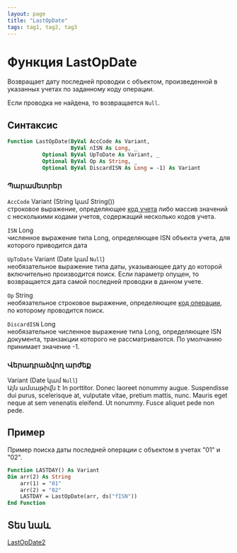```yaml
---
layout: page
title: "LastOpDate"
tags: tag1, tag2, tag3
---
```


# Функция LastOpDate

Возвращает дату последней проводки c объектом, произведенной в указанных учетах по заданному коду операции.

Если проводка не найдена, то возвращается `Null`.


## Синтаксис

``` vb
Function LastOpDate(ByVal AccCode As Variant, 
                    ByVal nISN As Long, _
           Optional ByVal UpToDate As Variant, _
           Optional ByVal Op As String, _
           Optional ByVal DiscardISN As Long = -1) As Variant
```

### Պարամետրեր

`AccCode` Variant (String կամ String())  
строковое выражение, определяющее [код учета](../../../Defs/Accounting.html) либо массив значений с несколькими кодами учетов, содержащий несколько кодов учета.

`ISN` Long  
численное выражение типа Long, определяющее ISN объекта учета, для которого приводится дата

`UpToDate` Variant (Date կամ `Null`)  
необязательное выражение типа даты, указывающее дату до которой включительно производится поиск. Если параметр опущен, то возвращается дата самой последней проводки в данном учете.

`Op` String  
необязательное строковое выражение, определяющее [код операции](../../../Defs/Accounting.html), по которому проводится поиск.

`DiscardISN` Long  
необязательное численное выражение типа Long, определяющее ISN документа, транзакции которого не рассматриваются. По умолчанию принимает значение -1.

### Վերադրաձվող արժեք

Variant (Date կամ `Null`)  
Այն ամսաթիվն է 
In porttitor. Donec laoreet nonummy augue. Suspendisse dui purus, scelerisque at, vulputate vitae, pretium mattis, nunc. Mauris eget neque at sem venenatis eleifend. Ut nonummy. Fusce aliquet pede non pede.


## Пример

Пример поиска даты последней операции с объектом в учетах "01" и "02".

``` vb
Function LASTDAY() As Variant
Dim arr(2) As String
    arr(1) = "01"
    arr(2) = "02"
    LASTDAY = LastOpDate(arr, ds("fISN"))
End Function
```


## Տես նաև

[LastOpDate2](LastOpDate2.html)



